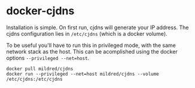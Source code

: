 docker-cjdns
============

Installation is simple. On first run, cjdns will generate your IP
address. The cjdns configuration lies in `/etc/cjdns` (which is a
docker volume).

To be useful you'll have to run this in privileged mode, with the
same network stack as the host. This can be acomplished using the
docker options `--privileged --net=host`.

    docker pull mildred/cjdns
    docker run --privileged --net=host mildred/cjdns --volume /etc/cjdns:/etc/cjdns
